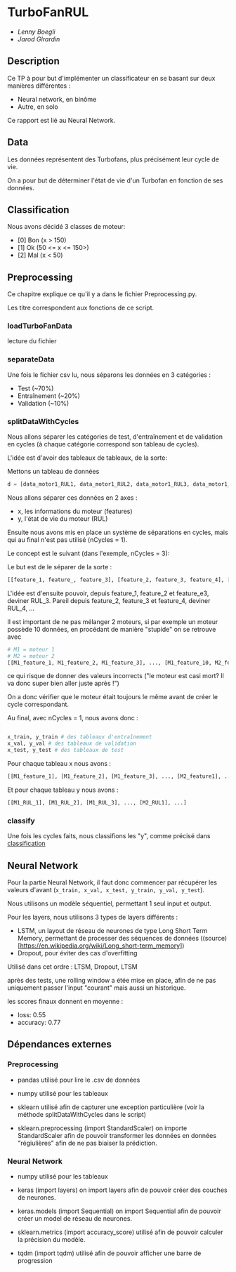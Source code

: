 # TurboFanRUL

- _Lenny Boegli_
- _Jarod GIrardin_

## Description

Ce TP à pour but d'implémenter un classificateur en se basant sur deux manières différentes :
- Neural network, en binôme
- Autre, en solo

Ce rapport est lié au Neural Network.

## Data

Les données représentent des Turbofans, plus précisément leur cycle de vie.

On a pour but de déterminer l'état de vie d'un Turbofan en fonction de ses données.

## Classification

Nous avons décidé 3 classes de moteur:
- [0] Bon (x > 150)
- [1] Ok (50 <= x <= 150>)
- [2] Mal (x < 50)

## Preprocessing

Ce chapitre explique ce qu'il y a dans le fichier Preprocessing.py.

Les titre correspondent aux fonctions de ce script.

### loadTurboFanData

lecture du fichier

### separateData

Une fois le fichier csv lu, nous séparons les données en 3 catégories :
- Test (~70%)
- Entraînement (~20%)
- Validation (~10%)

### splitDataWithCycles

Nous allons séparer les catégories de test, d'entraînement et de validation en cycles (à chaque catégorie correspond son tableau de cycles).

L'idée est d'avoir des tableaux de tableaux, de la sorte:

Mettons un tableau de données

```python
d = [data_motor1_RUL1, data_motor1_RUL2, data_motor1_RUL3, data_motor1_RUL4, data_motor1_RUL5, ..., data_motor2_RUL1, ...]
```

Nous allons séparer ces données en 2 axes :
- x, les informations du moteur (features)
- y, l'état de vie du moteur (RUL)

Ensuite nous avons mis en place un système de séparations en cycles, mais qui au final n'est pas utilisé (nCycles = 1).

Le concept est le suivant (dans l'exemple, nCycles = 3):

Le but est de le séparer de la sorte :

```python
[[feature_1, feature_, feature_3], [feature_2, feature_3, feature_4], [feature_3, feature_4, feature_5], ...]
```

L'idée est d'ensuite pouvoir, depuis feature_1, feature_2 et feature_e3, deviner RUL_3. Pareil depuis feature_2, feature_3 et feature_4, deviner RUL_4, ...

Il est important de ne pas mélanger 2 moteurs, si par exemple un moteur possède 10 données, en procédant de manière "stupide" on se retrouve avec

```python
# M1 = moteur 1
# M2 = moteur 2
[[M1_feature_1, M1_feature_2, M1_feature_3], ..., [M1_feature_10, M2_feature_1, M2_feature_2], [M2_feature_3, M2_feature_4, M2_feature_5], ...]
```

ce qui risque de donner des valeurs incorrects ("le moteur est casi mort? Il va donc super bien aller juste après !")

On a donc vérifier que le moteur était toujours le même avant de créer le cycle correspondant.


Au final, avec nCycles = 1, nous avons donc :

```python

x_train, y_train # des tableaux d'entraînement
x_val, y_val # des tableaux de validation
x_test, y_test # des tableaux de test
```

Pour chaque tableau x nous avons :

```python
[[M1_feature_1], [M1_feature_2], [M1_feature_3], ..., [M2_feature1], ...]
```

Et pour chaque tableau y nous avons :

```python
[[M1_RUL_1], [M1_RUL_2], [M1_RUL_3], ..., [M2_RUL1], ...]
```

### classify

Une fois les cycles faits, nous classifions les "y", comme précisé dans [classification](#classification)


## Neural Network

Pour la partie Neural Network, il faut donc commencer par récupérer les valeurs d'avant (`x_train, x_val, x_test, y_train, y_val, y_test`).

Nous utilisons un modèle séquentiel, permettant 1 seul input et output.

Pour les layers, nous utilisons 3 types de layers différents :

- LSTM, un layout de réseau de neurones de type Long Short Term Memory, permettant de processer des séquences de données ((source)[https://en.wikipedia.org/wiki/Long_short-term_memory])
- Dropout, pour éviter des cas d'overfitting

Utilisé dans cet ordre : LTSM, Dropout, LTSM

après des tests, une rolling window a étée mise en place, afin de ne pas uniquement passer l'input "courant" mais aussi un historique.

les scores finaux donnent en moyenne :

- loss: 0.55
- accuracy: 0.77

## Dépendances externes

### Preprocessing

- pandas
  utilisé pour lire le .csv de données

- numpy
  utilisé pour les tableaux

- sklearn
  utilisé afin de capturer une exception particulière (voir la méthode splitDataWithCycles dans le script)

- sklearn.preprocessing (import StandardScaler)
  on importe StandardScaler afin de pouvoir transformer les données en données "régiulières" afin de ne pas biaiser la prédiction.

### Neural Network

- numpy
  utilisé pour les tableaux

- keras (import layers)
  on import layers afin de pouvoir créer des couches de neurones.

- keras.models (import Sequential)
  on import Sequential afin de pouvoir créer un model de réseau de neurones.

- sklearn.metrics (import accuracy_score)
  utilisé afin de pouvoir calculer la précision du modèle.

- tqdm (import tqdm)
  utilisé afin de pouvoir afficher une barre de progression
